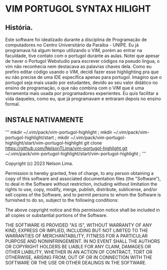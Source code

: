 # VIM PORTUGOL SYNTAX HILIGHT

## História.

Este software foi idealizado durante a disciplina de Programação de computadores no
Centro Universitário da Paraiba - UNIPE. Eu já programava há algum tempo utilizando
o VIM, porém ao entrar na faculdade, tive contato com o portugol durante as aulas.
Notei que apesar de haver o Portugol Webstudio para escrever códigos na pseudo lingua,
o vim não reconhecia nem destacava as palavras chaves dela. Como eu prefiro editar
código usando o VIM, decidi fazer esse highlighting pra que eu não precise de uma
IDE específica apenas para portugol. Imagino que o portugol seja mais usado por
estudantes, devido ao seu valor didático no ensino de programação, o que não combina
com o VIM que é uma ferramenta mais usada por programadores experientes. Eu quis
facilitar a vida daqueles, como eu, que já programavam e entraram depois no ensino
formal.

## INSTALE NATIVAMENTE

'''
mkdir ~/.vim/pack/vim-portugol-highlight ;
mkdir ~/.vim/pack/vim-portugol-highlight/start ;
mkdir ~/.vim/pack/vim-portugol-highlight/start/vim-portugol-highlight
git clone https://github.com/NelsonTLima/vim-portugol-highlight.git ~/.vim/pack/vim-portugol-highlight/start/vim-portugol-highlight ;
'''

 Copyright (c) 2023 Nelson Lima.

 Permission is hereby granted, free of charge, to any person obtaining a copy
 of this software and associated documentation files (the "Software"), to deal
 in the Software without restriction, including without limitation the rights
 to use, copy, modify, merge, publish, distribute, sublicense, and/or sell
 copies of the Software, and to permit persons to whom the Software is
 furnished to do so, subject to the following conditions:

 The above copyright notice and this permission notice shall be included in
 all copies or substantial portions of the Software.

 THE SOFTWARE IS PROVIDED "AS IS", WITHOUT WARRANTY OF ANY KIND, EXPRESS OR
 IMPLIED, INCLUDING BUT NOT LIMITED TO THE WARRANTIES OF MERCHANTABILITY,
 FITNESS FOR A PARTICULAR PURPOSE AND NONINFRINGEMENT. IN NO EVENT SHALL THE
 AUTHORS OR COPYRIGHT HOLDERS BE LIABLE FOR ANY CLAIM, DAMAGES OR OTHER
 LIABILITY, WHETHER IN AN ACTION OF CONTRACT, TORT OR OTHERWISE, ARISING FROM,
 OUT OF OR IN CONNECTION WITH THE SOFTWARE OR THE USE OR OTHER DEALINGS IN
 THE SOFTWARE.
